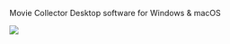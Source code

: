 
Movie Collector
Desktop software for Windows & macOS

<img src="https://cdn.clz.com/img/movie/productbox/desktop-w.jpg"></img>
